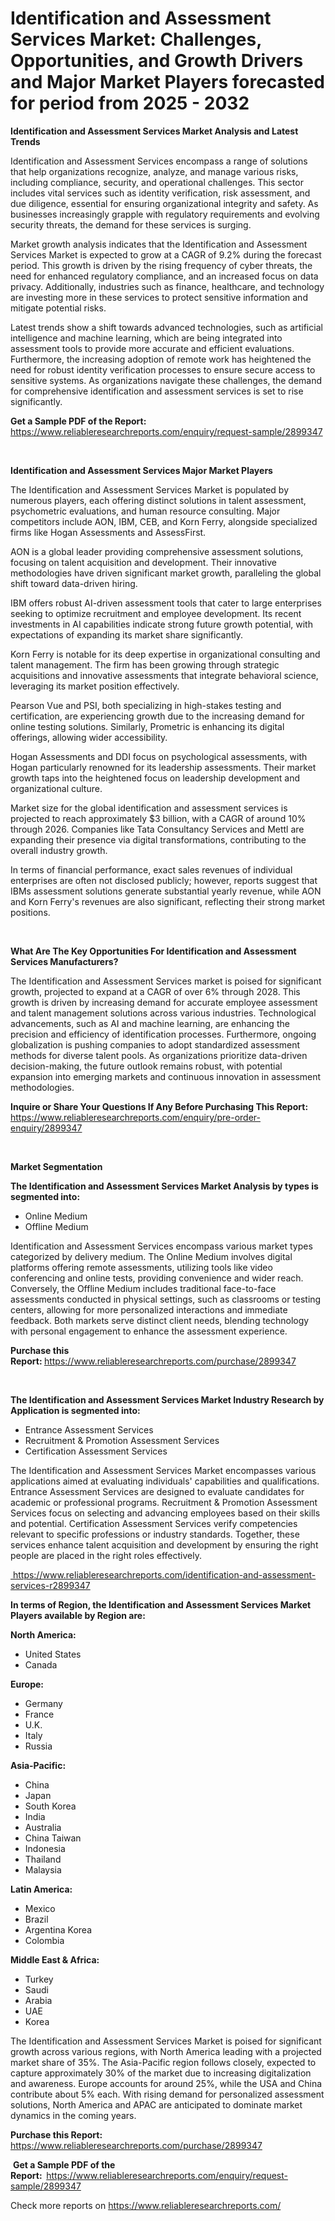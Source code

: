 <p><h1>Identification and Assessment Services Market: Challenges, Opportunities, and Growth Drivers and Major Market Players forecasted for period from 2025 - 2032</h1></p><p><strong>Identification and Assessment Services Market Analysis and Latest Trends</strong></p>
<p><p>Identification and Assessment Services encompass a range of solutions that help organizations recognize, analyze, and manage various risks, including compliance, security, and operational challenges. This sector includes vital services such as identity verification, risk assessment, and due diligence, essential for ensuring organizational integrity and safety. As businesses increasingly grapple with regulatory requirements and evolving security threats, the demand for these services is surging.</p><p>Market growth analysis indicates that the Identification and Assessment Services Market is expected to grow at a CAGR of 9.2% during the forecast period. This growth is driven by the rising frequency of cyber threats, the need for enhanced regulatory compliance, and an increased focus on data privacy. Additionally, industries such as finance, healthcare, and technology are investing more in these services to protect sensitive information and mitigate potential risks.</p><p>Latest trends show a shift towards advanced technologies, such as artificial intelligence and machine learning, which are being integrated into assessment tools to provide more accurate and efficient evaluations. Furthermore, the increasing adoption of remote work has heightened the need for robust identity verification processes to ensure secure access to sensitive systems. As organizations navigate these challenges, the demand for comprehensive identification and assessment services is set to rise significantly.</p></p>
<p><strong>Get a Sample PDF of the Report:&nbsp;</strong> <a href="https://www.reliableresearchreports.com/enquiry/request-sample/2899347?utm_campaign=3059&utm_medium=2&utm_source=Github&utm_content=ia&utm_term=15032025&utm_id=identification-and-assessment-services">https://www.reliableresearchreports.com/enquiry/request-sample/2899347</a></p>
<p>&nbsp;</p>
<p><strong>Identification and Assessment Services Major Market Players</strong></p>
<p><p>The Identification and Assessment Services Market is populated by numerous players, each offering distinct solutions in talent assessment, psychometric evaluations, and human resource consulting. Major competitors include AON, IBM, CEB, and Korn Ferry, alongside specialized firms like Hogan Assessments and AssessFirst.</p><p>AON is a global leader providing comprehensive assessment solutions, focusing on talent acquisition and development. Their innovative methodologies have driven significant market growth, paralleling the global shift toward data-driven hiring.</p><p>IBM offers robust AI-driven assessment tools that cater to large enterprises seeking to optimize recruitment and employee development. Its recent investments in AI capabilities indicate strong future growth potential, with expectations of expanding its market share significantly.</p><p>Korn Ferry is notable for its deep expertise in organizational consulting and talent management. The firm has been growing through strategic acquisitions and innovative assessments that integrate behavioral science, leveraging its market position effectively.</p><p>Pearson Vue and PSI, both specializing in high-stakes testing and certification, are experiencing growth due to the increasing demand for online testing solutions. Similarly, Prometric is enhancing its digital offerings, allowing wider accessibility.</p><p>Hogan Assessments and DDI focus on psychological assessments, with Hogan particularly renowned for its leadership assessments. Their market growth taps into the heightened focus on leadership development and organizational culture.</p><p>Market size for the global identification and assessment services is projected to reach approximately $3 billion, with a CAGR of around 10% through 2026. Companies like Tata Consultancy Services and Mettl are expanding their presence via digital transformations, contributing to the overall industry growth.</p><p>In terms of financial performance, exact sales revenues of individual enterprises are often not disclosed publicly; however, reports suggest that IBMs assessment solutions generate substantial yearly revenue, while AON and Korn Ferry's revenues are also significant, reflecting their strong market positions.</p></p>
<p>&nbsp;</p>
<p><strong>What Are The Key Opportunities For Identification and Assessment Services Manufacturers?</strong></p>
<p><p>The Identification and Assessment Services market is poised for significant growth, projected to expand at a CAGR of over 6% through 2028. This growth is driven by increasing demand for accurate employee assessment and talent management solutions across various industries. Technological advancements, such as AI and machine learning, are enhancing the precision and efficiency of identification processes. Furthermore, ongoing globalization is pushing companies to adopt standardized assessment methods for diverse talent pools. As organizations prioritize data-driven decision-making, the future outlook remains robust, with potential expansion into emerging markets and continuous innovation in assessment methodologies.</p></p>
<p><strong>Inquire or Share Your Questions If Any Before Purchasing This Report:</strong> <a href="https://www.reliableresearchreports.com/enquiry/pre-order-enquiry/2899347?utm_campaign=3059&utm_medium=2&utm_source=Github&utm_content=ia&utm_term=15032025&utm_id=identification-and-assessment-services">https://www.reliableresearchreports.com/enquiry/pre-order-enquiry/2899347</a></p>
<p>&nbsp;</p>
<p><strong>Market Segmentation</strong></p>
<p><strong>The Identification and Assessment Services Market Analysis by types is segmented into:</strong></p>
<p><ul><li>Online Medium</li><li>Offline Medium</li></ul></p>
<p><p>Identification and Assessment Services encompass various market types categorized by delivery medium. The Online Medium involves digital platforms offering remote assessments, utilizing tools like video conferencing and online tests, providing convenience and wider reach. Conversely, the Offline Medium includes traditional face-to-face assessments conducted in physical settings, such as classrooms or testing centers, allowing for more personalized interactions and immediate feedback. Both markets serve distinct client needs, blending technology with personal engagement to enhance the assessment experience.</p></p>
<p><strong>Purchase this Report:&nbsp;</strong><a href="https://www.reliableresearchreports.com/purchase/2899347?utm_campaign=3059&utm_medium=2&utm_source=Github&utm_content=ia&utm_term=15032025&utm_id=identification-and-assessment-services">https://www.reliableresearchreports.com/purchase/2899347</a></p>
<p>&nbsp;</p>
<p><strong>The Identification and Assessment Services Market Industry Research by Application is segmented into:</strong></p>
<p><ul><li>Entrance Assessment Services</li><li>Recruitment & Promotion Assessment Services</li><li>Certification Assessment Services</li></ul></p>
<p><p>The Identification and Assessment Services Market encompasses various applications aimed at evaluating individuals' capabilities and qualifications. Entrance Assessment Services are designed to evaluate candidates for academic or professional programs. Recruitment & Promotion Assessment Services focus on selecting and advancing employees based on their skills and potential. Certification Assessment Services verify competencies relevant to specific professions or industry standards. Together, these services enhance talent acquisition and development by ensuring the right people are placed in the right roles effectively.</p></p>
<p><a href="https://www.reliableresearchreports.com/identification-and-assessment-services-r2899347?utm_campaign=3059&utm_medium=2&utm_source=Github&utm_content=ia&utm_term=15032025&utm_id=identification-and-assessment-services">&nbsp;https://www.reliableresearchreports.com/identification-and-assessment-services-r2899347</a></p>
<p><strong>In terms of Region, the Identification and Assessment Services Market Players available by Region are:</strong></p>
<p>
    <p> <strong> North America: </strong>
        <ul>
            <li>United States</li>
            <li>Canada</li>
        </ul>
        </p> 
    <p> <strong> Europe: </strong>
        <ul>
            <li>Germany</li>
            <li>France</li>
            <li>U.K.</li>
            <li>Italy</li>
            <li>Russia</li>
        </ul>
        </p> 
    <p> <strong> Asia-Pacific: </strong>
        <ul>
            <li>China</li>
            <li>Japan</li>
            <li>South Korea</li>
            <li>India</li>
            <li>Australia</li>
            <li>China Taiwan</li>
            <li>Indonesia</li>
            <li>Thailand</li>
            <li>Malaysia</li>
        </ul>
        </p> 
    <p> <strong> Latin America: </strong>
        <ul>
            <li>Mexico</li>
            <li>Brazil</li>
            <li>Argentina Korea</li>
            <li>Colombia</li>
        </ul>
        </p> 
    <p> <strong> Middle East & Africa: </strong>
        <ul>
            <li>Turkey</li>
            <li>Saudi</li>
            <li>Arabia</li>
            <li>UAE</li>
            <li>Korea</li>
        </ul>
    </p>
    </p>
<p><p>The Identification and Assessment Services Market is poised for significant growth across various regions, with North America leading with a projected market share of 35%. The Asia-Pacific region follows closely, expected to capture approximately 30% of the market due to increasing digitalization and awareness. Europe accounts for around 25%, while the USA and China contribute about 5% each. With rising demand for personalized assessment solutions, North America and APAC are anticipated to dominate market dynamics in the coming years.</p></p>
<p><strong>Purchase this Report: </strong><a href="https://www.reliableresearchreports.com/purchase/2899347?utm_campaign=3059&utm_medium=2&utm_source=Github&utm_content=ia&utm_term=15032025&utm_id=identification-and-assessment-services">https://www.reliableresearchreports.com/purchase/2899347</a></p>
<p>&nbsp;<strong>Get a Sample PDF of the Report:&nbsp;&nbsp;</strong><a href="https://www.reliableresearchreports.com/enquiry/request-sample/2899347?utm_campaign=3059&utm_medium=2&utm_source=Github&utm_content=ia&utm_term=15032025&utm_id=identification-and-assessment-services">https://www.reliableresearchreports.com/enquiry/request-sample/2899347</a></p>
<p><strong></strong></p>
<p>Check more reports on <a href="https://www.reliableresearchreports.com/?utm_campaign=3059&utm_medium=2&utm_source=Github&utm_content=ia&utm_term=15032025&utm_id=identification-and-assessment-services">https://www.reliableresearchreports.com/</a></p>